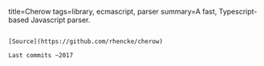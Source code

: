 title=Cherow
tags=library, ecmascript, parser
summary=A fast, Typescript-based Javascript parser.
~~~~~~

[Source](https://github.com/rhencke/cherow)

Last commits ~2017

